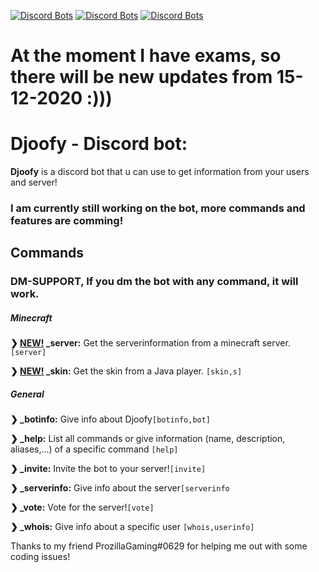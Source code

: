 [![Discord Bots](https://top.gg/api/widget/status/780154878395547670.svg?noavatar=true)](https://top.gg/bot/780154878395547670) [![Discord Bots](https://top.gg/api/widget/servers/780154878395547670.svg?noavatar=true)](https://top.gg/bot/780154878395547670) [![Discord Bots](https://top.gg/api/widget/upvotes/780154878395547670.svg?noavatar=true)](https://top.gg/bot/780154878395547670) 
# At the moment I have exams, so there will be new updates from 15-12-2020 :)))

# **Djoofy - Discord bot:**

**Djoofy** is a discord bot that u can use to get information from your users and server!
### I am currently still working on the bot, more commands and features are comming!

## Commands
### DM-SUPPORT, If you dm the bot with any command, it will work.
##### __Minecraft__

**❯ [NEW!](https://top.gg/bot/780154878395547670/vote)  _server:** Get the serverinformation from a minecraft server. `[server]`

**❯ [NEW!](https://top.gg/bot/780154878395547670/vote)  _skin:** Get the skin from a Java player. `[skin,s]`

##### __General__

**❯ _botinfo:** Give info about Djoofy`[botinfo,bot]`

**❯ _help:** List all commands or give information (name, description, aliases,...) of a specific command `[help]`

**❯ _invite:** Invite the bot to your server!`[invite]`

**❯ _serverinfo:** Give info about the server`[serverinfo`

**❯ _vote:** Vote for the server!`[vote]` 

**❯ _whois:** Give info about a specific user `[whois,userinfo]`



Thanks to my friend ProzillaGaming#0629 for helping me out with some coding issues!